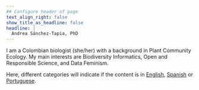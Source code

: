 ```yaml
---
## Configure header of page
text_align_right: false
show_title_as_headline: false
headline: |
  Andrea Sánchez-Tapia, PhD
---
```


<!--if show_title_as_headline: false it will display About-->

<!-- this is a subheadline -->
I am a Colombian biologist (she/her) with a background in Plant Community Ecology. My main interests are Biodiversity Informatics, Open and Responsible Science, and Data Feminism. 

Here, different categories will indicate if the content is in [English](/categories/english/), [Spanish](/categories/español/) or [Portuguese](/categories/português/). 
